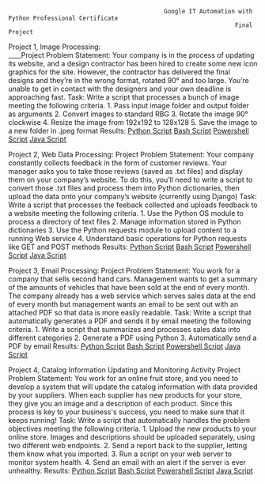                                                Google IT Automation with Python Professional Certificate 
                                                                    Final Project

Project 1, Image Processing:<br />
____Project Problem Statement:
     Your company is in the process of updating its website, and a design contractor has been hired to create some new icon graphics for the site. However, the contractor has delivered the final designs and they’re in the wrong format, rotated 90° and too large. You’re unable to get in contact with the designers and your own deadline is approaching fast.
    Task:
     Write a script that processes a bunch of image meeting the following criteria. 
        1. Pass input image folder and output folder as arguments
        2. Convert images to standard RBG
        3. Rotate the image 90° clockwise
        4. Resize the image from 192x192 to 128x128
        5. Save the image to a new folder in .jpeg format
    Results:
        [Python Script](Image_processing/image_processing.py)
        [Bash Script](Image_processing/image_processing.sh)
        [Powershell Script](Image_processing/image-processing.ps1)
        [Java Script](Image_processing/ImageProcessing)

Project 2, Web Data Processing: 
    Project Problem Statement: 
     Your company constantly collects feedback in the form of customer reviews. Your manager asks you to take those reviews (saved as .txt files) and display them on your company’s website. To do this, you’ll need to write a script to convert those .txt files and process them into Python dictionaries, then upload the data onto your company’s website (currently using Django)
    Task:
     Write a script that processes the feeback collected and uploads feedback to a website meeting the following criteria.
        1. Use the Python OS module to process a directory of text files 
        2. Manage information stored in Python dictionaries
        3. Use the Python requests module to upload content to a running Web service
        4. Understand basic operations for Python requests like GET and POST methods
    Results: 
        [Python Script](Web_data_processing/web_data_processing.py)
        [Bash Script](Web_data_processing/web_data_processing.sh)
        [Powershell Script](Web_data_processing/web-data-processing.ps1)
        [Java Script](Web_data_processing/WebDataProcessing)

Project 3, Email Processing:
    Project Problem Statement:
     You work for a company that sells second hand cars. Management wants to get a summary of the amounts of vehicles that have been sold at the end of every month. The company already has a web service which serves sales data at the end of every month but management wants an email to be sent out with an attached PDF so that data is more easily readable.
    Task:
     Write a script that automatically generates a PDF and sends it by email meeting the following criteria.
        1. Write a script that summarizes and processes sales data into different categories
        2. Generate a PDF using Python
        3. Automatically send a PDF by email 
    Results:
        [Python Script](Email_processing/python/cars.py)
        [Bash Script](Email_processing/Bash/cars.sh)
        [Powershell Script](Email_processing/Powershell/cars.ps1)
        [Java Script](Email_processing/Java/cars)

Project 4, Catalog Information Updating and Monitoring Activity
    Project Problem Statement:
     You work for an online fruit store, and you need to develop a system that will update the catalog information with data provided by your suppliers. When each supplier has new products for your store, they give you an image and a description of each product. Since this process is key to your business's success, you need to make sure that it keeps running!
    Task:
     Write a script that automatically handles the problem objectives meeting the following criteria.
        1. Upload the new products to your online store. Images and descriptions should be uploaded separately, using two different web endpoints.
        2. Send a report back to the supplier, letting them know what you imported.
        3. Run a script on your web server to monitor system health.
        4. Send an email with an alert if the server is ever unhealthy.
    Results:
        [Python Script](Catalog_Info_processing/Python)
        [Bash Script](Catalog_Info_processing/Bash)
        [Powershell Script](Catalog_Info_processing/Powershell)
        [Java Script](Catalog_Info_processing/Java)

